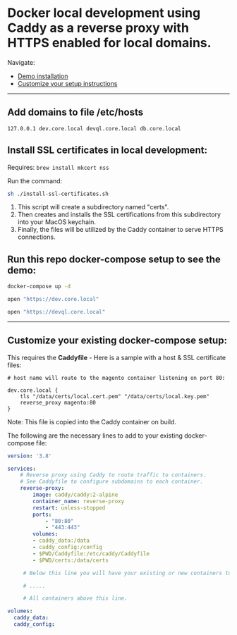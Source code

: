 # Docker local development using Caddy as a reverse proxy with HTTPS enabled for local domains.

Navigate:
- [Demo installation](#add-domains-to-file-etchosts)
- [Customize your setup instructions](#customize-your-existing-docker-compose-setup)

----

## Add domains to file /etc/hosts
```
127.0.0.1 dev.core.local devql.core.local db.core.local
```

## Install SSL certificates in local development:

Requires: `brew install mkcert nss`

Run the command:

```sh
sh ./install-ssl-certificates.sh
```

1. This script will create a subdirectory named "certs".
2. Then creates and installs the SSL certifications from this subdirectory into your MacOS keychain.
3. Finally, the files will be utilized by the Caddy container to serve HTTPS connections.

## Run this repo docker-compose setup to see the demo:
```sh
docker-compose up -d

open "https://dev.core.local"

open "https://devql.core.local"
```

----

## Customize your existing docker-compose setup:


This requires the **Caddyfile** - Here is a sample with a host & SSL certificate files:
```nginx
# host name will route to the magento container listening on port 80:

dev.core.local {
	tls "/data/certs/local.cert.pem" "/data/certs/local.key.pem"
	reverse_proxy magento:80
}
```

Note: This file is copied into the Caddy container on build.


The following are the necessary lines to add to your existing docker-compose file:
```yaml
version: '3.8'

services:
    # Reverse proxy using Caddy to route traffic to containers.
    # See Caddyfile to configure subdomains to each container.       
    reverse-proxy:
        image: caddy/caddy:2-alpine
        container_name: reverse-proxy
        restart: unless-stopped
        ports:
            - "80:80"
            - "443:443"
        volumes:
        - caddy_data:/data
        - caddy_config:/config
        - $PWD/Caddyfile:/etc/caddy/Caddyfile
        - $PWD/certs:/data/certs

     # Below this line you will have your existing or new containers to your docker setup.

     # .....

     # All containers above this line.

volumes:
  caddy_data:
  caddy_config:
```
